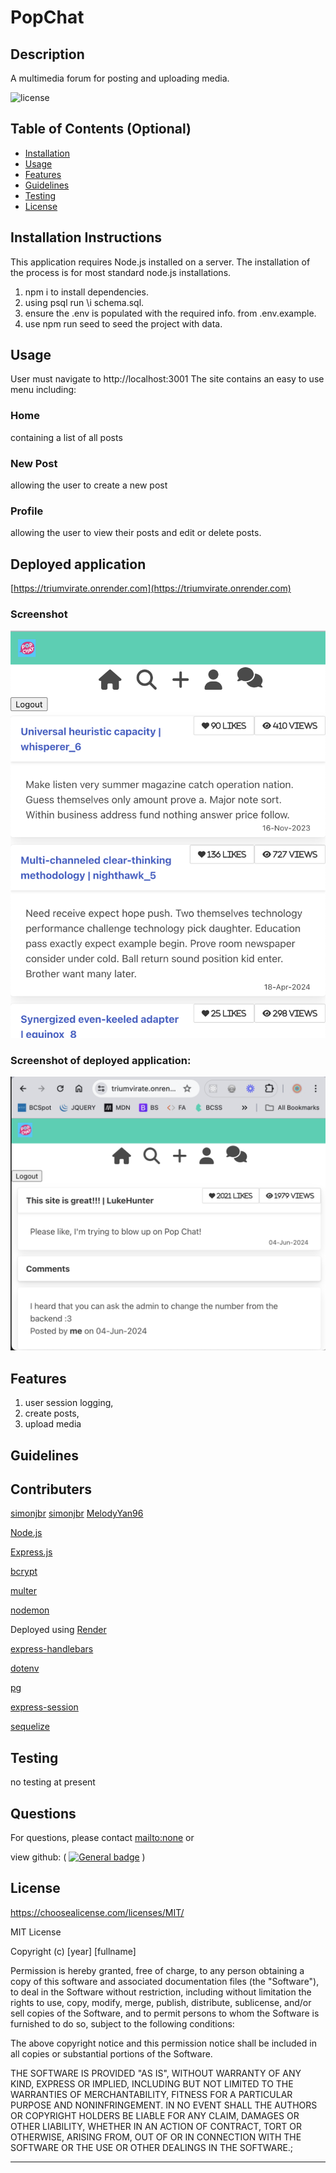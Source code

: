 # PopChat
## Description

A multimedia forum for posting and uploading media.

![license](https://img.shields.io/badge/license-MIT-blue)

## Table of Contents (Optional)

- [Installation](#installation)
- [Usage](#usage)
- [Features](#features)
- [Guidelines](#guidelines)
- [Testing](#testing)
- [License](#license)

## Installation Instructions

This application requires Node.js installed on a server. The installation of the process is for most standard node.js installations.

1. npm i to install dependencies. 
2. using psql run \i schema.sql.
3. ensure the .env is populated with the required info. from .env.example.
4. use npm run seed to seed the project with data.

## Usage
User must navigate to http://localhost:3001
The site contains an easy to use menu including:
### Home 
containing a list of all posts
### New Post 
allowing the user to create a new post
### Profile  
allowing the user to view their posts and edit or delete posts.

## Deployed application

[https://triumvirate.onrender.com](https://triumvirate.onrender.com)

### Screenshot

![screenshot](./screenshot.png)

### Screenshot of deployed application:

![Deployed screenshot](./render-screenshot.png)

## Features

1. user session logging, 
2. create posts, 
3. upload media

## Guidelines

## Contributers

[simonjbr](https://github.com/simonjbr)
[simonjbr](https://github.com/simonjbr)
[MelodyYan96](https://github.com/MelodyYan96)


[Node.js](https://nodejs.org/en)

[Express.js](https://expressjs.com/)

[bcrypt](https://www.npmjs.com/package/bcrypt)

[multer](https://www.npmjs.com/package/multer)

[nodemon](https://nodemon.io/)

Deployed using [Render](https://render.com/)

[express-handlebars](https://www.npmjs.com/package/express-handlebars)

[dotenv](https://www.npmjs.com/package/dotenv)

[pg](https://www.npmjs.com/package/pg)

[express-session](https://www.npmjs.com/package/express-session)

[sequelize](https://www.npmjs.com/package/sequelize)

## Testing
no testing at present

## Questions

For questions, please contact <mailto:none> or 

view github:
(
    [![General badge](https://img.shields.io/badge/Github-profile-green.svg)](https://github.com/github.com/simonjbr)
    )

## License

<https://choosealicense.com/licenses/MIT/>


        
MIT License

Copyright (c) [year] [fullname]
  
Permission is hereby granted, free of charge, to any person obtaining a copy
of this software and associated documentation files (the "Software"), to deal
in the Software without restriction, including without limitation the rights
to use, copy, modify, merge, publish, distribute, sublicense, and/or sell
copies of the Software, and to permit persons to whom the Software is
furnished to do so, subject to the following conditions:

The above copyright notice and this permission notice shall be included in all
copies or substantial portions of the Software.

THE SOFTWARE IS PROVIDED "AS IS", WITHOUT WARRANTY OF ANY KIND, EXPRESS OR
IMPLIED, INCLUDING BUT NOT LIMITED TO THE WARRANTIES OF MERCHANTABILITY,
FITNESS FOR A PARTICULAR PURPOSE AND NONINFRINGEMENT. IN NO EVENT SHALL THE
AUTHORS OR COPYRIGHT HOLDERS BE LIABLE FOR ANY CLAIM, DAMAGES OR OTHER
LIABILITY, WHETHER IN AN ACTION OF CONTRACT, TORT OR OTHERWISE, ARISING FROM,
OUT OF OR IN CONNECTION WITH THE SOFTWARE OR THE USE OR OTHER DEALINGS IN THE
SOFTWARE.;
    

---


  
